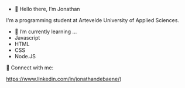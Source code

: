 - 👋 Hello there, I’m Jonathan

I'm a programming student at Artevelde University of Applied Sciences.
- 🌱 I’m currently learning ...
- Javascript
- HTML
- CSS
- Node.JS 

🤝 Connect with me:

https://www.linkedin.com/in/jonathandebaene/)
